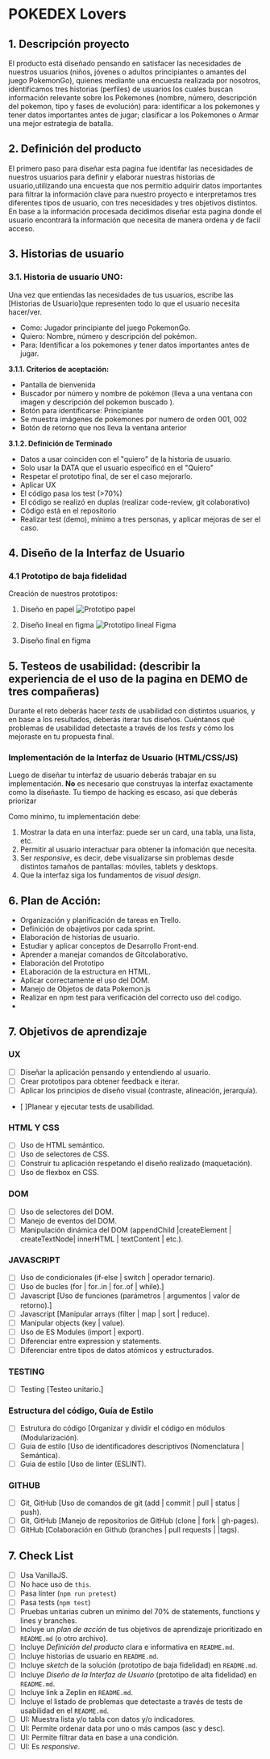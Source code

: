 # POKEDEX Lovers

## 1. Descripción proyecto

El producto está diseñado pensando en satisfacer las necesidades de nuestros usuarios (niños, jóvenes o adultos principiantes o amantes del juego PokemonGo), quienes mediante una encuesta realizada por nosotros, identificamos tres historias (perfiles) de usuarios los cuales buscan
información relevante sobre los Pokemones (nombre, número, descripción del pokemon, tipo y fases de evolución) para: identificar a los pokemones y tener datos importantes antes de jugar; clasificar a los Pokemones o Armar una mejor estrategia de batalla.


## 2. Definición del producto

 El primero paso para diseñar esta pagina fue identifar las necesidades de nuestros usuarios para definir y elaborar nuestras historias de usuario,utilizando una encuesta que nos permitio adquirir datos importantes para filtrar la información clave para nuestro proyecto e interpretamos tres diferentes tipos de usuario, con tres necesidades y tres objetivos distintos. En base a la información procesada decidimos diseñar esta pagina donde el usuario encontrará la información que necesita de manera ordena y de facil acceso.

## 3. Historias de usuario
### 3.1. Historia de usuario UNO:

Una vez que entiendas las necesidades de tus usuarios, escribe las [Historias de Usuario]que representen todo lo que el usuario necesita hacer/ver.
* Como: Jugador principiante del juego PokemonGo.
* Quiero: Nombre, número y descripción del pokémon.
* Para: Identificar a los pokemones y tener datos importantes antes de jugar.

**3.1.1. Criterios de aceptación:**

- Pantalla de bienvenida
- Buscador por número y nombre de pokémon (lleva a una ventana con imagen y descripción del pokemon buscado ).
- Botón para identificarse: Principiante
- Se muestra imágenes de pokemones por numero de orden 001, 002
- Botón de retorno que nos lleva la ventana anterior

**3.1.2. Definición de Terminado**
- Datos a usar coinciden con el "quiero" de la historia de usuario.
- Solo usar la DATA que el usuario especificó en el "Quiero"
- Respetar el prototipo final, de ser el caso mejorarlo.
- Aplicar UX
- El código pasa los test (>70%)
- El código se realizó en duplas (realizar code-review, git colaborativo)
- Código está en el repositorio
- Realizar test (demo), mínimo a tres personas, y aplicar mejoras de ser el caso.


## 4. Diseño de la Interfaz de Usuario

### 4.1 Prototipo de baja fidelidad

Creación de nuestros prototipos:
1. Diseño en papel
 ![Prototipo papel](/src/pic/prototipopapel.jpg)

2. Diseño lineal en figma
![Prototipo lineal Figma](/src/pic/PrototipoLinealFigma.JPG)

1. Diseño final en figma


## 5. Testeos de usabilidad: (describir la experiencia de el uso de la pagina en DEMO de tres compañeras)

Durante el reto deberás hacer _tests_ de usabilidad con distintos usuarios, y
en base a los resultados, deberás iterar tus diseños. Cuéntanos
qué problemas de usabilidad detectaste a través de los _tests_ y cómo los
mejoraste en tu propuesta final.

### Implementación de la Interfaz de Usuario (HTML/CSS/JS)

Luego de diseñar tu interfaz de usuario deberás trabajar en su implementación.
**No** es necesario que construyas la interfaz exactamente como la diseñaste.
Tu tiempo de hacking es escaso, así que deberás priorizar

Como mínimo, tu implementación debe:

1. Mostrar la data en una interfaz: puede ser un card, una tabla, una lista,
   etc.
2. Permitir al usuario interactuar para obtener la infomación que necesita.
3. Ser _responsive_, es decir, debe visualizarse sin problemas desde distintos
   tamaños de pantallas: móviles, tablets y desktops.
4. Que la interfaz siga los fundamentos de _visual design_.
## 6. Plan de Acción:
 - Organización y planificación de tareas en Trello.
 - Definición de obajetivos por cada sprint.
 - Elaboración de historias de usuario.
 - Estudiar y aplicar conceptos de Desarrollo Front-end.
 - Aprender a manejar comandos de Gitcolaborativo.
 - Elaboración del Prototipo
 - ELaboración de la estructura en HTML.
 - Aplicar correctamente el uso del DOM.
 - Manejo de Objetos de data Pokemon.js
 - Realizar en npm test para verificación del correcto uso del codigo.
 - 
## 7. Objetivos de aprendizaje
### UX 
* [ ] Diseñar la aplicación pensando y entendiendo al usuario.
* [ ] Crear prototipos para obtener feedback e iterar.
* [ ] Aplicar los principios de diseño visual (contraste, alineación, jerarquía).
* [ ]Planear y ejecutar tests de usabilidad.

### HTML Y CSS

* [ ] Uso de HTML semántico.
* [ ] Uso de selectores de CSS.
* [ ] Construir tu aplicación respetando el diseño realizado (maquetación).
* [ ] Uso de flexbox en CSS.

### DOM

* [ ] Uso de selectores del DOM.
* [ ] Manejo de eventos del DOM.
* [ ] Manipulación dinámica del DOM (appendChild |createElement | createTextNode| innerHTML | textContent | etc.).
  
### JAVASCRIPT

* [ ] Uso de condicionales (if-else | switch | operador ternario).
* [ ] Uso de bucles (for | for..in | for..of | while).]
* [ ] Javascript [Uso de funciones (parámetros | argumentos | valor de retorno).]
* [ ] Javascript [Manipular arrays (filter | map | sort | reduce).
* [ ] Manipular objects (key | value).
* [ ] Uso de ES Modules (import | export).
* [ ] Diferenciar entre expression y statements.
* [ ] Diferenciar entre tipos de datos atómicos y estructurados.

### TESTING

* [ ] Testing [Testeo unitario.]

### Estructura del código, Guía de Estilo

* [ ]  Estrutura do código [Organizar y dividir el código en módulos (Modularización).
* [ ] Guia de estilo [Uso de identificadores descriptivos (Nomenclatura | Semántica).
* [ ] Guia de estilo [Uso de linter (ESLINT).

### GITHUB

* [ ] Git, GitHub [Uso de comandos de git (add | commit | pull | status | push).
* [ ] Git, GitHub [Manejo de repositorios de GitHub (clone | fork | gh-pages).
* [ ] GitHub [Colaboración en Github (branches | pull requests | |tags).

## 7. Check List

* [ ] Usa VanillaJS.
* [ ] No hace uso de `this`.
* [ ] Pasa linter (`npm run pretest`)
* [ ] Pasa tests (`npm test`)
* [ ] Pruebas unitarias cubren un mínimo del 70% de statements, functions y
  lines y branches.
* [ ] Incluye un _plan de acción_ de tus objetivos de aprendizaje prioritizado en `README.md` (o otro archivo).
* [ ] Incluye _Definición del producto_ clara e informativa en `README.md`.
* [ ] Incluye historias de usuario en `README.md`.
* [ ] Incluye _sketch_ de la solución (prototipo de baja fidelidad) en
  `README.md`.
* [ ] Incluye _Diseño de la Interfaz de Usuario_ (prototipo de alta fidelidad)
  en `README.md`.
* [ ] Incluye link a Zeplin en `README.md`.
* [ ] Incluye el listado de problemas que detectaste a través de tests de
  usabilidad en el `README.md`.
* [ ] UI: Muestra lista y/o tabla con datos y/o indicadores.
* [ ] UI: Permite ordenar data por uno o más campos (asc y desc).
* [ ] UI: Permite filtrar data en base a una condición.
* [ ] UI: Es _responsive_.